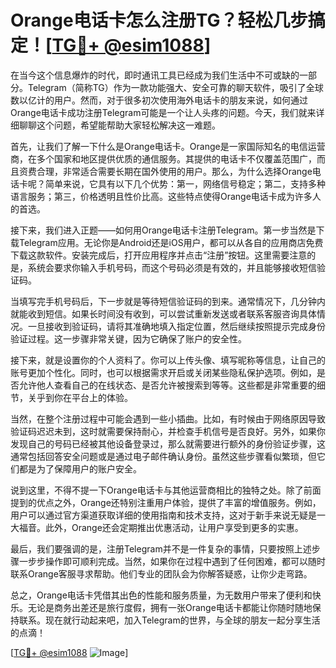 # Orange电话卡怎么注册TG？轻松几步搞定！[[TG💪+ @esim1088](https://t.me/s/esim1088)]

在当今这个信息爆炸的时代，即时通讯工具已经成为我们生活中不可或缺的一部分。Telegram（简称TG）作为一款功能强大、安全可靠的聊天软件，吸引了全球数以亿计的用户。然而，对于很多初次使用海外电话卡的朋友来说，如何通过Orange电话卡成功注册Telegram可能是一个让人头疼的问题。今天，我们就来详细聊聊这个问题，希望能帮助大家轻松解决这一难题。

首先，让我们了解一下什么是Orange电话卡。Orange是一家国际知名的电信运营商，在多个国家和地区提供优质的通信服务。其提供的电话卡不仅覆盖范围广，而且资费合理，非常适合需要长期在国外使用的用户。那么，为什么选择Orange电话卡呢？简单来说，它具有以下几个优势：第一，网络信号稳定；第二，支持多种语言服务；第三，价格透明且性价比高。这些特点使得Orange电话卡成为许多人的首选。

接下来，我们进入正题——如何用Orange电话卡注册Telegram。第一步当然是下载Telegram应用。无论你是Android还是iOS用户，都可以从各自的应用商店免费下载这款软件。安装完成后，打开应用程序并点击“注册”按钮。这里需要注意的是，系统会要求你输入手机号码，而这个号码必须是有效的，并且能够接收短信验证码。

当填写完手机号码后，下一步就是等待短信验证码的到来。通常情况下，几分钟内就能收到短信。如果长时间没有收到，可以尝试重新发送或者联系客服咨询具体情况。一旦接收到验证码，请将其准确地填入指定位置，然后继续按照提示完成身份验证过程。这一步骤非常关键，因为它确保了账户的安全性。

接下来，就是设置你的个人资料了。你可以上传头像、填写昵称等信息，让自己的账号更加个性化。同时，也可以根据需求开启或关闭某些隐私保护选项。例如，是否允许他人查看自己的在线状态、是否允许被搜索到等等。这些都是非常重要的细节，关乎到你在平台上的体验。

当然，在整个注册过程中可能会遇到一些小插曲。比如，有时候由于网络原因导致验证码迟迟未到，这时就需要保持耐心，并检查手机信号是否良好。另外，如果你发现自己的号码已经被其他设备登录过，那么就需要进行额外的身份验证步骤，这通常包括回答安全问题或是通过电子邮件确认身份。虽然这些步骤看似繁琐，但它们都是为了保障用户的账户安全。

说到这里，不得不提一下Orange电话卡与其他运营商相比的独特之处。除了前面提到的优点之外，Orange还特别注重用户体验，提供了丰富的增值服务。例如，用户可以通过官方渠道获取详细的使用指南和技术支持，这对于新手来说无疑是一大福音。此外，Orange还会定期推出优惠活动，让用户享受到更多的实惠。

最后，我们要强调的是，注册Telegram并不是一件复杂的事情，只要按照上述步骤一步步操作即可顺利完成。当然，如果你在过程中遇到了任何困难，都可以随时联系Orange客服寻求帮助。他们专业的团队会为你解答疑惑，让你少走弯路。

总之，Orange电话卡凭借其出色的性能和服务质量，为无数用户带来了便利和快乐。无论是商务出差还是旅行度假，拥有一张Orange电话卡都能让你随时随地保持联系。现在就行动起来吧，加入Telegram的世界，与全球的朋友一起分享生活的点滴！

[[TG💪+ @esim1088](https://t.me/s/esim1088) ![Image](https://i.postimg.cc/4NQfJmqS/Snipaste-2025-05-13-00-14-12.png)]
